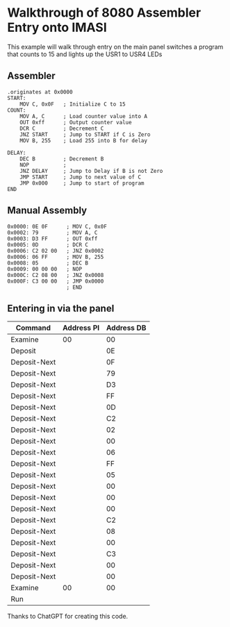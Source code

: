 # Walkthrough of 8080 Assembler Entry onto IMASI
This example will walk through entry on the main panel switches a program that counts to 15 and lights up the USR1 to USR4 LEDs

## Assembler

```
.originates at 0x0000
START:
    MOV C, 0x0F   ; Initialize C to 15
COUNT:
    MOV A, C      ; Load counter value into A
    OUT 0xff      ; Output counter value
    DCR C         ; Decrement C
    JNZ START     ; Jump to START if C is Zero
    MOV B, 255    ; Load 255 into B for delay

DELAY:
    DEC B         ; Decrement B
    NOP           ; 
    JNZ DELAY     ; Jump to Delay if B is not Zero
    JMP START     ; Jump to next value of C
    JMP 0x000     ; Jump to start of program
END
```

## Manual Assembly

```
0x0000: 0E 0F      ; MOV C, 0x0F
0x0002: 79         ; MOV A, C
0x0003: D3 FF      ; OUT 0xff
0x0005: 0D         ; DCR C
0x0006: C2 02 00   ; JNZ 0x0002
0x0006: 06 FF      ; MOV B, 255
0x0008: 05         ; DEC B
0x0009: 00 00 00   ; NOP
0x000C: C2 08 00   ; JNZ 0x0008
0x000F: C3 00 00   ; JMP 0x0000
                   ; END
```

## Entering in via the panel

| Command | Address PI | Address DB |
|---------|------------|------------|
| Examine | 00 | 00 |
| Deposit |  | 0E |
| Deposit-Next | | 0F| 
| Deposit-Next | | 79| 
| Deposit-Next | | D3| 
| Deposit-Next | | FF| 
| Deposit-Next | | 0D| 
| Deposit-Next | | C2| 
| Deposit-Next | | 02| 
| Deposit-Next | | 00| 
| Deposit-Next | | 06| 
| Deposit-Next | | FF| 
| Deposit-Next | | 05|
| Deposit-Next | | 00| 
| Deposit-Next | | 00| 
| Deposit-Next | | 00|
| Deposit-Next | | C2|
| Deposit-Next | | 08|
| Deposit-Next | | 00|
| Deposit-Next | | C3|
| Deposit-Next | | 00|
| Deposit-Next | | 00|
| Examine | 00 | 00 |
| Run | | |

Thanks to ChatGPT for creating this code.

